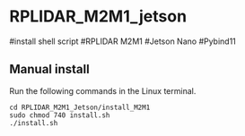 # RPLIDAR_M2M1_jetson
#install shell script #RPLIDAR M2M1 #Jetson Nano #Pybind11


## Manual install
Run the following commands in the Linux terminal.

```
cd RPLIDAR_M2M1_Jetson/install_M2M1
sudo chmod 740 install.sh
./install.sh
```